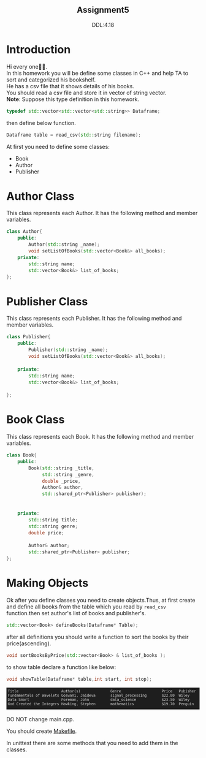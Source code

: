 <center>
<h2>
Assignment5
</h2>
DDL:4.18
</center>


# Introduction
  Hi every one🙋‍♂️.\
   In this homework you will be define some classes in C++ and help TA to sort and categorized his bookshelf.\
He has a csv file that it shows details of his books.\
You should read a csv file and store it in vector of string vector.\
<b>Note</b>: Suppose this type definition in this homework.
```c++
typedef std::vector<std::vector<std::string>> Dataframe;
```
then define below function.
```c++
Dataframe table = read_csv(std::string filename);
```
At first you need to define some classes:
- Book
- Author
- Publisher 
# Author Class
This class represents each Author. It has the following method and member variables.
```c++
class Author{
    public:
        Author(std::string _name);
        void setListOfBooks(std::vector<Book&> all_books);
    private:
        std::string name;
        std::vector<Book&> list_of_books;
};
```

# Publisher Class
This class represents each Publisher. It has the following method and member variables.
```c++
class Publisher{
    public:
        Publisher(std::string _name);
        void setListOfBooks(std::vector<Book&> all_books);
        
    private:
        std::string name;
        std::vector<Book&> list_of_books;
        
};
```

# Book Class
This class represents each Book. It has the following method and member variables.

```c++
class Book{
    public:
        Book(std::string _title,
             std::string _genre,
             double _price,
             Author& author,
             std::shared_ptr<Publisher> publisher);

        
    private:
        std::string title;
        std::string genre;
        double price;

        Author& author;
        std::shared_ptr<Publisher> publisher;
};
```

# Making Objects
Ok after you define classes you need to create objects.Thus, at first create and define all books from the table which you read by ```read_csv``` function.then set author's list of books and publisher's.
```c++
std::vector<Book> defineBooks(Dataframe* Table);
```

after all definitions you should write a function to sort the books by their price(ascending).
```c++
void sortBooksByPrice(std::vector<Book> & list_of_books );
```
to show table declare a function like below:
```c++
void showTable(Dataframe* table,int start, int stop);
```
![alt text](./table.png)

DO NOT change main.cpp. 

You should create <u>Makefile</u>.

In unittest there are some methods that you need to add them in the classes. 
</h3>
